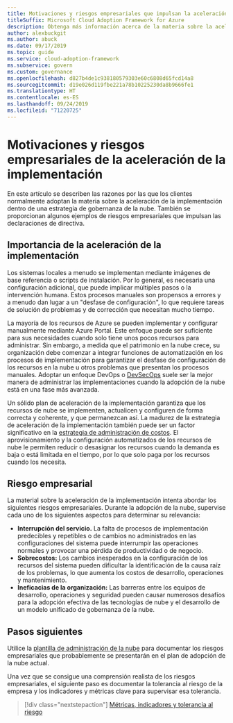 ```yaml
---
title: Motivaciones y riesgos empresariales que impulsan la aceleración de la implementación
titleSuffix: Microsoft Cloud Adoption Framework for Azure
description: Obtenga más información acerca de la materia sobre la aceleración de la implementación como parte de una estrategia de gobernanza de la nube.
author: alexbuckgit
ms.author: abuck
ms.date: 09/17/2019
ms.topic: guide
ms.service: cloud-adoption-framework
ms.subservice: govern
ms.custom: governance
ms.openlocfilehash: d827b4de1c938180579303e60c6808d65fcd14a8
ms.sourcegitcommit: d19e026d119fbe221a78b10225230da8b9666fe1
ms.translationtype: HT
ms.contentlocale: es-ES
ms.lasthandoff: 09/24/2019
ms.locfileid: "71220725"
---
```

# <a name="deployment-acceleration-motivations-and-business-risks"></a>Motivaciones y riesgos empresariales de la aceleración de la implementación

En este artículo se describen las razones por las que los clientes normalmente adoptan la materia sobre la aceleración de la implementación dentro de una estrategia de gobernanza de la nube. También se proporcionan algunos ejemplos de riesgos empresariales que impulsan las declaraciones de directiva.

<!-- markdownlint-disable MD026 -->

## <a name="deployment-acceleration-relevancy"></a>Importancia de la aceleración de la implementación

Los sistemas locales a menudo se implementan mediante imágenes de base referencia o scripts de instalación. Por lo general, es necesaria una configuración adicional, que puede implicar múltiples pasos o la intervención humana. Estos procesos manuales son propensos a errores y a menudo dan lugar a un "desfase de configuración", lo que requiere tareas de solución de problemas y de corrección que necesitan mucho tiempo.

La mayoría de los recursos de Azure se pueden implementar y configurar manualmente mediante Azure Portal. Este enfoque puede ser suficiente para sus necesidades cuando solo tiene unos pocos recursos para administrar. Sin embargo, a medida que el patrimonio en la nube crece, su organización debe comenzar a integrar funciones de automatización en los procesos de implementación para garantizar el desfase de configuración de los recursos en la nube u otros problemas que presentan los procesos manuales. Adoptar un enfoque DevOps o [DevSecOps](https://www.microsoft.com/en-us/securityengineering/devsecops) suele ser la mejor manera de administrar las implementaciones cuando la adopción de la nube está en una fase más avanzada.

<!-- "en-us" location is required for the URL above. -->

Un sólido plan de aceleración de la implementación garantiza que los recursos de nube se implementen, actualicen y configuren de forma correcta y coherente, y que permanezcan así. La madurez de la estrategia de aceleración de la implementación también puede ser un factor significativo en la [estrategia de administración de costos](../cost-management/index.md). El aprovisionamiento y la configuración automatizados de los recursos de nube le permiten reducir o desasignar los recursos cuando la demanda es baja o está limitada en el tiempo, por lo que solo paga por los recursos cuando los necesita.

## <a name="business-risk"></a>Riesgo empresarial

La material sobre la aceleración de la implementación intenta abordar los siguientes riesgos empresariales. Durante la adopción de la nube, supervise cada uno de los siguientes aspectos para determinar su relevancia:

- **Interrupción del servicio.** La falta de procesos de implementación predecibles y repetibles o de cambios no administrados en las configuraciones del sistema puede interrumpir las operaciones normales y provocar una pérdida de productividad o de negocio.
- **Sobrecostos:** Los cambios inesperados en la configuración de los recursos del sistema pueden dificultar la identificación de la causa raíz de los problemas, lo que aumenta los costos de desarrollo, operaciones y mantenimiento.
- **Ineficacias de la organización:** Las barreras entre los equipos de desarrollo, operaciones y seguridad pueden causar numerosos desafíos para la adopción efectiva de las tecnologías de nube y el desarrollo de un modelo unificado de gobernanza de la nube.

## <a name="next-steps"></a>Pasos siguientes

Utilice la [plantilla de administración de la nube](./template.md) para documentar los riesgos empresariales que probablemente se presentarán en el plan de adopción de la nube actual.

Una vez que se consigue una comprensión realista de los riesgos empresariales, el siguiente paso es documentar la tolerancia al riesgo de la empresa y los indicadores y métricas clave para supervisar esa tolerancia.

> [!div class="nextstepaction"]
> [Métricas, indicadores y tolerancia al riesgo](./metrics-tolerance.md)
